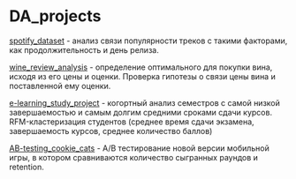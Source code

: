 # DA_projects

[spotify_dataset](https://github.com/justasimplesound/DA_projects/tree/main/spotify_dataset) - анализ связи популярности треков с такими факторами, как продолжительность и день релиза.

[wine_review_analysis](https://github.com/justasimplesound/DA_projects/tree/main/wine_review_analysis) - определение оптимального для покупки вина, исходя из его цены и оценки. Проверка гипотезы о связи цены вина и поставленной ему оценки. 

[e-learning_study_project](https://github.com/justasimplesound/DA_projects/tree/main/e-learning_study_project) - когортный анализ семестров с самой низкой завершаемостью и самым долгим средними сроками сдачи курсов. RFM-кластеризация студентов (среднее время сдачи экзамена, завершаемость курсов, среднее количество баллов)

[AB-testing_cookie_cats](https://github.com/justasimplesound/DA_projects/tree/main/AB-testing_cookie_cats) - А/B тестирование новой версии мобильной игры, в котором сравниваются количество сыгранных раундов и retention. 
